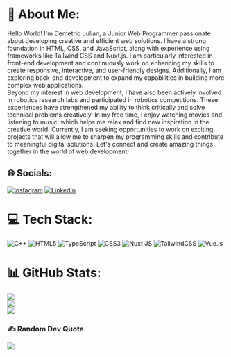 # 💫 About Me:
Hello World! I'm Demetrio Julian, a Junior Web Programmer passionate about developing creative and efficient web solutions. I have a strong foundation in HTML, CSS, and JavaScript, along with experience using frameworks like Tailwind CSS and Nuxt.js. I am particularly interested in front-end development and continuously work on enhancing my skills to create responsive, interactive, and user-friendly designs. Additionally, I am exploring back-end development to expand my capabilities in building more complex web applications.<br>Beyond my interest in web development, I have also been actively involved in robotics research labs and participated in robotics competitions. These experiences have strengthened my ability to think critically and solve technical problems creatively. In my free time, I enjoy watching movies and listening to music, which helps me relax and find new inspiration in the creative world. Currently, I am seeking opportunities to work on exciting projects that will allow me to sharpen my programming skills and contribute to meaningful digital solutions. Let's connect and create amazing things together in the world of web development!


## 🌐 Socials:
[![Instagram](https://img.shields.io/badge/Instagram-%23E4405F.svg?logo=Instagram&logoColor=white)](https://instagram.com/https://www.instagram.com/opqrsleep/) [![LinkedIn](https://img.shields.io/badge/LinkedIn-%230077B5.svg?logo=linkedin&logoColor=white)](https://linkedin.com/in/www.linkedin.com/in/de-julian) 

# 💻 Tech Stack:
![C++](https://img.shields.io/badge/c++-%2300599C.svg?style=for-the-badge&logo=c%2B%2B&logoColor=white) ![HTML5](https://img.shields.io/badge/html5-%23E34F26.svg?style=for-the-badge&logo=html5&logoColor=white) ![TypeScript](https://img.shields.io/badge/typescript-%23007ACC.svg?style=for-the-badge&logo=typescript&logoColor=white) ![CSS3](https://img.shields.io/badge/css3-%231572B6.svg?style=for-the-badge&logo=css3&logoColor=white) ![Nuxt JS](https://img.shields.io/badge/Nuxt-002E3B?style=for-the-badge&logo=nuxt.js&logoColor=#00DC82) ![TailwindCSS](https://img.shields.io/badge/tailwindcss-%2338B2AC.svg?style=for-the-badge&logo=tailwind-css&logoColor=white) ![Vue.js](https://img.shields.io/badge/vue.js-%2335495e.svg?style=for-the-badge&logo=vuedotjs&logoColor=%234FC08D)
# 📊 GitHub Stats:
![](https://github-readme-stats.vercel.app/api?username=dejuliansr&theme=monokai&hide_border=false&include_all_commits=false&count_private=false)<br/>
![](https://github-readme-streak-stats.herokuapp.com/?user=dejuliansr&theme=monokai&hide_border=false)<br/>
![](https://github-readme-stats.vercel.app/api/top-langs/?username=dejuliansr&theme=monokai&hide_border=false&include_all_commits=false&count_private=false&layout=compact)

### ✍️ Random Dev Quote
![](https://quotes-github-readme.vercel.app/api?type=horizontal&theme=radical)

<!-- Proudly created with GPRM ( https://gprm.itsvg.in ) -->
